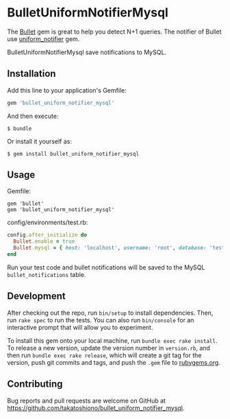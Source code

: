 # BulletUniformNotifierMysql

The [Bullet](https://github.com/flyerhzm/bullet) gem is great to help you detect N+1 queries. The notifier of Bullet use [uniform_notifier](https://github.com/flyerhzm/uniform_notifier) gem.

BulletUniformNotifierMysql save notifications to MySQL.

## Installation

Add this line to your application's Gemfile:

```ruby
gem 'bullet_uniform_notifier_mysql'
```

And then execute:

    $ bundle

Or install it yourself as:

    $ gem install bullet_uniform_notifier_mysql

## Usage

Gemfile:

```
gem 'bullet'
gem 'bullet_uniform_notifier_mysql'
```

config/environments/test.rb:

```ruby
config.after_initialize do
  Bullet.enable = true
  Bullet.mysql = { host: 'localhost', username: 'root', database: 'test' }
end
```

Run your test code and bullet notifications will be saved to the MySQL `bullet_notifications` table.

## Development

After checking out the repo, run `bin/setup` to install dependencies. Then, run `rake spec` to run the tests. You can also run `bin/console` for an interactive prompt that will allow you to experiment.

To install this gem onto your local machine, run `bundle exec rake install`. To release a new version, update the version number in `version.rb`, and then run `bundle exec rake release`, which will create a git tag for the version, push git commits and tags, and push the `.gem` file to [rubygems.org](https://rubygems.org).

## Contributing

Bug reports and pull requests are welcome on GitHub at https://github.com/takatoshiono/bullet_uniform_notifier_mysql.

